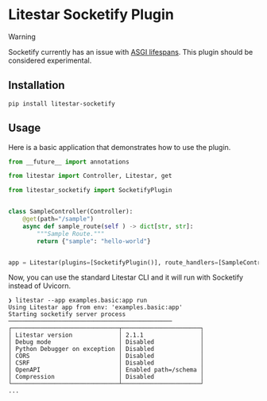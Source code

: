 # Litestar Socketify Plugin

> [!WARNING]
> Socketify currently has an issue with [ASGI lifespans](https://github.com/cirospaciari/socketify.py/issues/135). This plugin should be considered experimental.

## Installation

```shell
pip install litestar-socketify
```

## Usage

Here is a basic application that demonstrates how to use the plugin.

```python
from __future__ import annotations

from litestar import Controller, Litestar, get

from litestar_socketify import SocketifyPlugin


class SampleController(Controller):
    @get(path="/sample")
    async def sample_route(self ) -> dict[str, str]:
        """Sample Route."""
        return {"sample": "hello-world"}


app = Litestar(plugins=[SocketifyPlugin()], route_handlers=[SampleController])

```

Now, you can use the standard Litestar CLI and it will run with Socketify instead of Uvicorn.

```shell
❯ litestar --app examples.basic:app run
Using Litestar app from env: 'examples.basic:app'
Starting socketify server process ──────────────────────────────────────────────
┌──────────────────────────────┬──────────────────────┐
│ Litestar version             │ 2.1.1                │
│ Debug mode                   │ Disabled             │
│ Python Debugger on exception │ Disabled             │
│ CORS                         │ Disabled             │
│ CSRF                         │ Disabled             │
│ OpenAPI                      │ Enabled path=/schema │
│ Compression                  │ Disabled             │
└──────────────────────────────┴──────────────────────┘
...
```
